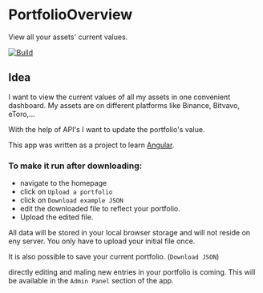 # PortfolioOverview
View all your assets' current values.

[![Build](https://github.com/DDecoene/PortfolioOverview/actions/workflows/publish.yaml/badge.svg)](https://github.com/DDecoene/PortfolioOverview/actions/workflows/publish.yaml)

## Idea
I want to view the current values of all my assets in one convenient dashboard. My assets are on different platforms like Binance, Bitvavo, eToro,...

With the help of API's I want to update the portfolio's value.

This app was written as a project to learn [Angular](https://angular.io/).

### To make it run after downloading:
- navigate to the homepage
- click on `Upload a portfolio`
- click on `Download example JSON`
- edit the downloaded file to reflect your portfolio.
- Upload the edited file.

All data will be stored in your local browser storage and will not reside on eny server. You only have to upload your initial file once.

It is also possible to save your current portfolio. (`Download JSON`)

directly editing and maling new entries in your portfolio is coming. This will be available in the `Admin Panel` section of the app.
